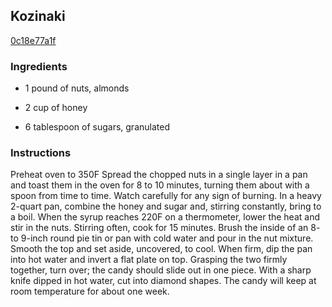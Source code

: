## Kozinaki

[0c18e77a1f](http://www.food.com/recipe/kozinaki-513841)

### Ingredients

 - 1 pound of nuts, almonds

 - 2 cup of honey

 - 6 tablespoon of sugars, granulated

### Instructions

Preheat oven to 350F Spread the chopped nuts in a single layer in a pan and toast them in the oven for 8 to 10 minutes, turning them about with a spoon from time to time. Watch carefully for any sign of burning. In a heavy 2-quart pan, combine the honey and sugar and, stirring constantly, bring to a boil. When the syrup reaches 220F on a thermometer, lower the heat and stir in the nuts. Stirring often, cook for 15 minutes. Brush the inside of an 8- to 9-inch round pie tin or pan with cold water and pour in the nut mixture. Smooth the top and set aside, uncovered, to cool. When firm, dip the pan into hot water and invert a flat plate on top. Grasping the two firmly together, turn over; the candy should slide out in one piece. With a sharp knife dipped in hot water, cut into diamond shapes. The candy will keep at room temperature for about one week.